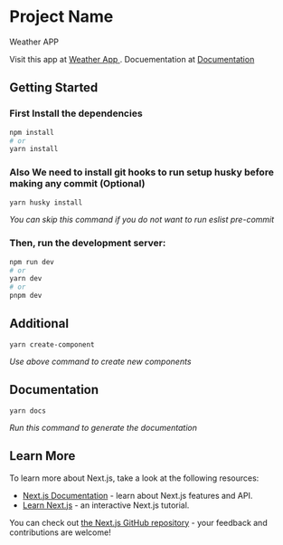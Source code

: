 # Project Name

Weather APP

Visit this app at [Weather App ](https://main.d1ykl8j6iq4p6m.amplifyapp.com/).
Docuementation at [Documentation](https://main--sparkling-begonia-e55a64.netlify.app/index.html)

## Getting Started

### First Install the dependencies

```bash
npm install
# or
yarn install
```

### Also We need to install git hooks to run setup husky before making any commit (Optional)

```bash
yarn husky install
```

_You can skip this command if you do not want to run eslist pre-commit_

### Then, run the development server:

```bash
npm run dev
# or
yarn dev
# or
pnpm dev
```

## Additional

```
yarn create-component
```

_Use above command to create new components_

## Documentation

```
yarn docs
```

_Run this command to generate the documentation_

## Learn More

To learn more about Next.js, take a look at the following resources:

- [Next.js Documentation](https://nextjs.org/docs) - learn about Next.js features and API.
- [Learn Next.js](https://nextjs.org/learn) - an interactive Next.js tutorial.

You can check out [the Next.js GitHub repository](https://github.com/vercel/next.js/) - your feedback and contributions are welcome!
